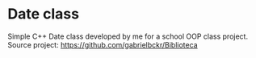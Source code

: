 # Date class

Simple C++ Date class developed by me for a school OOP class project. Source project: https://github.com/gabrielbckr/Biblioteca
